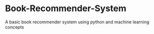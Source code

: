 # Book-Recommender-System
A basic book recommender system using python and machine learning concepts
